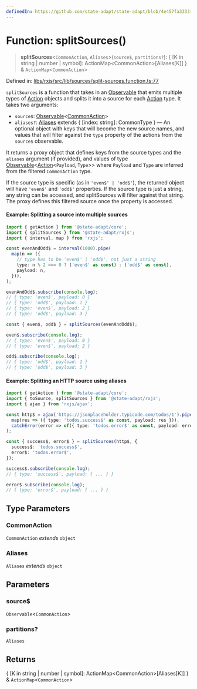 ```yaml
---
definedIn: https://github.com/state-adapt/state-adapt/blob/4e457fa33331f265d75eaddb646761782498dd8e/libs/rxjs/src/lib/sources/split-sources.function.ts#L77
---
```


# Function: splitSources()

> **splitSources**\<`CommonAction`, `Aliases`\>(`source$`, `partitions?`): \{ \[K in string \| number \| symbol\]: ActionMap\<CommonAction\>\[Aliases\[K\]\] \} & `ActionMap`\<`CommonAction`\>

Defined in: [libs/rxjs/src/lib/sources/split-sources.function.ts:77](https://github.com/state-adapt/state-adapt/blob/4e457fa33331f265d75eaddb646761782498dd8e/libs/rxjs/src/lib/sources/split-sources.function.ts#L77)

`splitSources` is a function that takes in an [Observable](https://rxjs.dev/guide/observable) that emits multiple types of [Action](../../core/src/Action.md) objects and splits it into a source for each [Action](../../core/src/Action.md) type.
It takes two arguments:
- `source$`: [Observable](https://rxjs.dev/guide/observable)<[CommonAction](#splitsourcescommonaction)>
- `aliases?`: [Aliases](#splitsourcesaliases) extends { [index: string]: CommonType } — An optional object with keys that will become the new source names,
and values that will filter against the `type` property of the actions from the `source$` observable.

It returns a proxy object that defines keys from the source types and the `aliases` argument (if provided),
and values of type [Observable](https://rxjs.dev/guide/observable)<[Action](../../core/src/Action.md)<`Payload`, `Type`>>
where `Payload` and `Type` are inferred from the filtered `CommonAction` type.

If the source type is specific (as in `'even$' | 'odd$'`), the returned object will have `'even$'` and `'odd$'` properties.
If the source type is just a string, any string can be accessed, and splitSources will filter against that string.
The proxy defines this filtered source once the property is accessed.

#### Example: Splitting a source into multiple sources

```typescript
import { getAction } from '@state-adapt/core';
import { splitSources } from '@state-adapt/rxjs';
import { interval, map } from 'rxjs';

const evenAndOdd$ = interval(1000).pipe(
  map(n => ({
    // type has to be 'even$' | 'odd$', not just a string
    type: n % 2 === 0 ? ('even$' as const) : ('odd$' as const),
    payload: n,
  })),
);

evenAndOdd$.subscribe(console.log);
// { type: 'even$', payload: 0 }
// { type: 'odd$', payload: 1 }
// { type: 'even$', payload: 2 }
// { type: 'odd$', payload: 3 }

const { even$, odd$ } = splitSources(evenAndOdd$);

even$.subscribe(console.log);
// { type: 'even$', payload: 0 }
// { type: 'even$', payload: 2 }

odd$.subscribe(console.log);
// { type: 'odd$', payload: 1 }
// { type: 'odd$', payload: 3 }
```

#### Example: Splitting an HTTP source using aliases

```typescript
import { getAction } from '@state-adapt/core';
import { toSource, splitSources } from '@state-adapt/rxjs';
import { ajax } from 'rxjs/ajax';

const http$ = ajax('https://jsonplaceholder.typicode.com/todos/1').pipe(
  map(res => ({ type: 'todos.success$' as const, payload: res })),
  catchError(error => of({ type: 'todos.error$' as const, payload: error })),
);

const { success$, error$ } = splitSources(http$, {
  success$: 'todos.success$',
  error$: 'todos.error$',
});

success$.subscribe(console.log);
// { type: 'success$', payload: { ... } }

error$.subscribe(console.log);
// { type: 'error$', payload: { ... } }
```

## Type Parameters

### CommonAction

`CommonAction` *extends* `object`

### Aliases

`Aliases` *extends* `object`

## Parameters

### source$

`Observable`\<`CommonAction`\>

### partitions?

`Aliases`

## Returns

\{ \[K in string \| number \| symbol\]: ActionMap\<CommonAction\>\[Aliases\[K\]\] \} & `ActionMap`\<`CommonAction`\>
